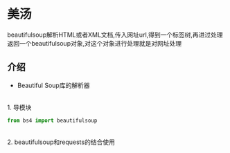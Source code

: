 # 美汤
beautifulsoup解析HTML或者XML文档,传入网址url,得到一个标签树,再进过处理返回一个beautifulsoup对象,对这个对象进行处理就是对网址处理

## 介绍
* Beautiful Soup库的解析器

</br>1. 导模块
```python
from bs4 import beautifulsoup
```
</br>2. beautifulsoup和requests的结合使用